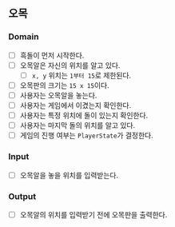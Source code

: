 ## 오목

### Domain
- [ ] 흑돌이 먼저 시작한다.
- [ ] 오목알은 자신의 위치를 알고 있다.
  - [ ] `x, y` 위치는 `1부터 15`로 제한된다.
- [ ] 오목판의 크기는 `15 x 15`이다.
- [ ] 사용자는 오목알을 놓는다.
- [ ] 사용자는 게임에서 이겼는지 확인한다.
- [ ] 사용자는 특정 위치에 돌이 있는지 확인한다.
- [ ] 사용자는 마지막 돌의 위치를 알고 있다.
- [ ] 게임의 진행 여부는 `PlayerState`가 결정한다.

### Input
- [ ] 오목알을 놓을 위치를 입력받는다.

### Output
- [ ] 오목알의 위치를 입력받기 전에 오목판을 출력한다.

